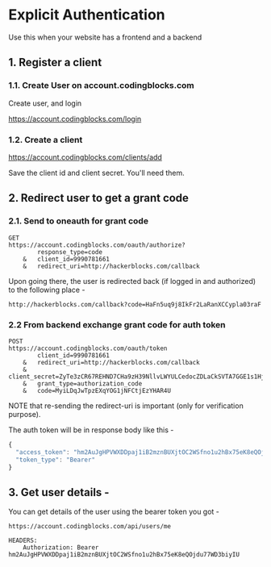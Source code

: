 # Explicit Authentication
Use this when your website has a frontend and a backend

## 1. Register a client
### 1.1. Create User on account.codingblocks.com
Create user, and login

https://account.codingblocks.com/login

### 1.2. Create a client

https://account.codingblocks.com/clients/add

Save the client id and client secret. You'll need them.

## 2. Redirect user to get a grant code

### 2.1. Send to oneauth for grant code

```
GET
https://account.codingblocks.com/oauth/authorize?
        response_type=code
    &   client_id=9990781661
    &   redirect_uri=http://hackerblocks.com/callback
```

Upon going there, the user is redirected back (if logged in and authorized)
to the following place -

```
http://hackerblocks.com/callback?code=HaFn5uq9j8IkFr2LaRanXCCypla03raF
```

### 2.2 From backend exchange grant code for auth token

```
POST
https://account.codingblocks.com/oauth/token
        client_id=9990781661
    &   redirect_uri=http://hackerblocks.com/callback
    &   client_secret=ZyTe3zCR67REHND7CHa9zH39NllvLWYULCedocZDLaCkSVTA7GGE1s1Hjrgkos09
    &   grant_type=authorization_code
    &   code=MyiLDqJwTpzEXqYOG1jNFCtjEzYHAR4U
```
NOTE that re-sending the redirect-uri is important (only for verification purpose).

The auth token will be in response body like this -

```js
{
  "access_token": "hm2AuJgHPVWXDDpaj1iB2mznBUXjtOC2WSfno1u2hBx75eK8eQOjdu77WD3biyIU",
  "token_type": "Bearer"
}
```

## 3. Get user details -
You can get details of the user using the bearer token you got -

```GET
https://account.codingblocks.com/api/users/me

HEADERS:
    Authorization: Bearer hm2AuJgHPVWXDDpaj1iB2mznBUXjtOC2WSfno1u2hBx75eK8eQOjdu77WD3biyIU
```
